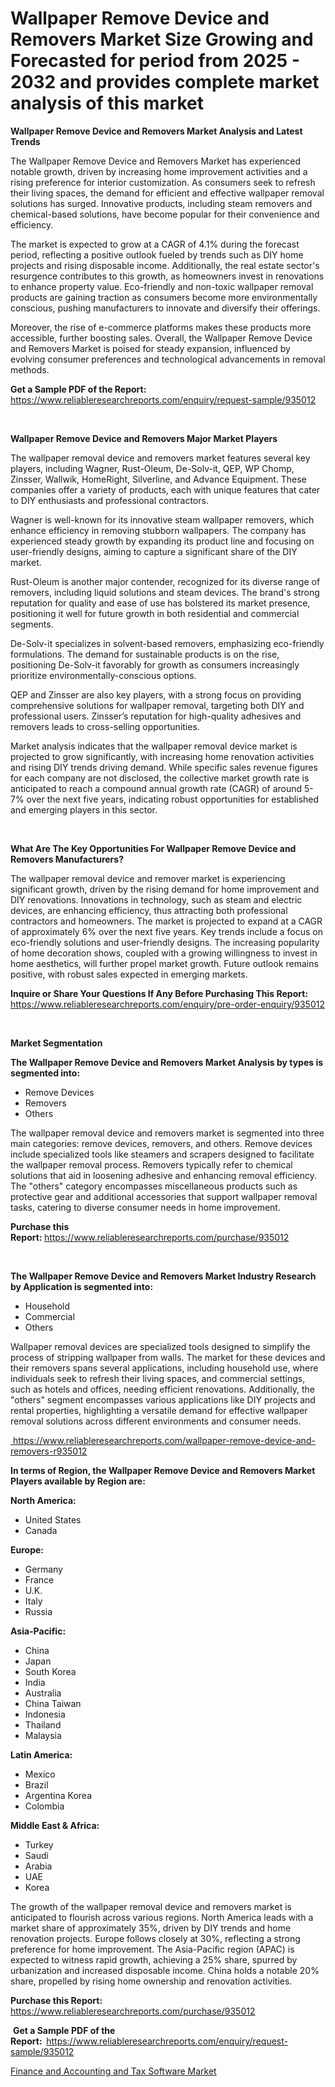 <p><h1>Wallpaper Remove Device and Removers Market Size Growing and Forecasted for period from 2025 - 2032 and provides complete market analysis of this market</h1></p><p><strong>Wallpaper Remove Device and Removers Market Analysis and Latest Trends</strong></p>
<p><p>The Wallpaper Remove Device and Removers Market has experienced notable growth, driven by increasing home improvement activities and a rising preference for interior customization. As consumers seek to refresh their living spaces, the demand for efficient and effective wallpaper removal solutions has surged. Innovative products, including steam removers and chemical-based solutions, have become popular for their convenience and efficiency.</p><p>The market is expected to grow at a CAGR of 4.1% during the forecast period, reflecting a positive outlook fueled by trends such as DIY home projects and rising disposable income. Additionally, the real estate sector's resurgence contributes to this growth, as homeowners invest in renovations to enhance property value. Eco-friendly and non-toxic wallpaper removal products are gaining traction as consumers become more environmentally conscious, pushing manufacturers to innovate and diversify their offerings.</p><p>Moreover, the rise of e-commerce platforms makes these products more accessible, further boosting sales. Overall, the Wallpaper Remove Device and Removers Market is poised for steady expansion, influenced by evolving consumer preferences and technological advancements in removal methods.</p></p>
<p><strong>Get a Sample PDF of the Report:&nbsp;</strong> <a href="https://www.reliableresearchreports.com/enquiry/request-sample/935012?utm_campaign=2295&utm_medium=2&utm_source=Github&utm_content=ia&utm_term=07032025&utm_id=wallpaper-remove-device-and-removers">https://www.reliableresearchreports.com/enquiry/request-sample/935012</a></p>
<p>&nbsp;</p>
<p><strong>Wallpaper Remove Device and Removers Major Market Players</strong></p>
<p><p>The wallpaper removal device and removers market features several key players, including Wagner, Rust-Oleum, De-Solv-it, QEP, WP Chomp, Zinsser, Wallwik, HomeRight, Silverline, and Advance Equipment. These companies offer a variety of products, each with unique features that cater to DIY enthusiasts and professional contractors.</p><p>Wagner is well-known for its innovative steam wallpaper removers, which enhance efficiency in removing stubborn wallpapers. The company has experienced steady growth by expanding its product line and focusing on user-friendly designs, aiming to capture a significant share of the DIY market.</p><p>Rust-Oleum is another major contender, recognized for its diverse range of removers, including liquid solutions and steam devices. The brand's strong reputation for quality and ease of use has bolstered its market presence, positioning it well for future growth in both residential and commercial segments.</p><p>De-Solv-it specializes in solvent-based removers, emphasizing eco-friendly formulations. The demand for sustainable products is on the rise, positioning De-Solv-it favorably for growth as consumers increasingly prioritize environmentally-conscious options.</p><p>QEP and Zinsser are also key players, with a strong focus on providing comprehensive solutions for wallpaper removal, targeting both DIY and professional users. Zinsser’s reputation for high-quality adhesives and removers leads to cross-selling opportunities.</p><p>Market analysis indicates that the wallpaper removal device market is projected to grow significantly, with increasing home renovation activities and rising DIY trends driving demand. While specific sales revenue figures for each company are not disclosed, the collective market growth rate is anticipated to reach a compound annual growth rate (CAGR) of around 5-7% over the next five years, indicating robust opportunities for established and emerging players in this sector.</p></p>
<p>&nbsp;</p>
<p><strong>What Are The Key Opportunities For Wallpaper Remove Device and Removers Manufacturers?</strong></p>
<p><p>The wallpaper removal device and remover market is experiencing significant growth, driven by the rising demand for home improvement and DIY renovations. Innovations in technology, such as steam and electric devices, are enhancing efficiency, thus attracting both professional contractors and homeowners. The market is projected to expand at a CAGR of approximately 6% over the next five years. Key trends include a focus on eco-friendly solutions and user-friendly designs. The increasing popularity of home decoration shows, coupled with a growing willingness to invest in home aesthetics, will further propel market growth. Future outlook remains positive, with robust sales expected in emerging markets.</p></p>
<p><strong>Inquire or Share Your Questions If Any Before Purchasing This Report:</strong> <a href="https://www.reliableresearchreports.com/enquiry/pre-order-enquiry/935012?utm_campaign=2295&utm_medium=2&utm_source=Github&utm_content=ia&utm_term=07032025&utm_id=wallpaper-remove-device-and-removers">https://www.reliableresearchreports.com/enquiry/pre-order-enquiry/935012</a></p>
<p>&nbsp;</p>
<p><strong>Market Segmentation</strong></p>
<p><strong>The Wallpaper Remove Device and Removers Market Analysis by types is segmented into:</strong></p>
<p><ul><li>Remove Devices</li><li>Removers</li><li>Others</li></ul></p>
<p><p>The wallpaper removal device and removers market is segmented into three main categories: remove devices, removers, and others. Remove devices include specialized tools like steamers and scrapers designed to facilitate the wallpaper removal process. Removers typically refer to chemical solutions that aid in loosening adhesive and enhancing removal efficiency. The "others" category encompasses miscellaneous products such as protective gear and additional accessories that support wallpaper removal tasks, catering to diverse consumer needs in home improvement.</p></p>
<p><strong>Purchase this Report:&nbsp;</strong><a href="https://www.reliableresearchreports.com/purchase/935012?utm_campaign=2295&utm_medium=2&utm_source=Github&utm_content=ia&utm_term=07032025&utm_id=wallpaper-remove-device-and-removers">https://www.reliableresearchreports.com/purchase/935012</a></p>
<p>&nbsp;</p>
<p><strong>The Wallpaper Remove Device and Removers Market Industry Research by Application is segmented into:</strong></p>
<p><ul><li>Household</li><li>Commercial</li><li>Others</li></ul></p>
<p><p>Wallpaper removal devices are specialized tools designed to simplify the process of stripping wallpaper from walls. The market for these devices and their removers spans several applications, including household use, where individuals seek to refresh their living spaces, and commercial settings, such as hotels and offices, needing efficient renovations. Additionally, the "others" segment encompasses various applications like DIY projects and rental properties, highlighting a versatile demand for effective wallpaper removal solutions across different environments and consumer needs.</p></p>
<p><a href="https://www.reliableresearchreports.com/wallpaper-remove-device-and-removers-r935012?utm_campaign=2295&utm_medium=2&utm_source=Github&utm_content=ia&utm_term=07032025&utm_id=wallpaper-remove-device-and-removers">&nbsp;https://www.reliableresearchreports.com/wallpaper-remove-device-and-removers-r935012</a></p>
<p><strong>In terms of Region, the Wallpaper Remove Device and Removers Market Players available by Region are:</strong></p>
<p>
    <p> <strong> North America: </strong>
        <ul>
            <li>United States</li>
            <li>Canada</li>
        </ul>
        </p> 
    <p> <strong> Europe: </strong>
        <ul>
            <li>Germany</li>
            <li>France</li>
            <li>U.K.</li>
            <li>Italy</li>
            <li>Russia</li>
        </ul>
        </p> 
    <p> <strong> Asia-Pacific: </strong>
        <ul>
            <li>China</li>
            <li>Japan</li>
            <li>South Korea</li>
            <li>India</li>
            <li>Australia</li>
            <li>China Taiwan</li>
            <li>Indonesia</li>
            <li>Thailand</li>
            <li>Malaysia</li>
        </ul>
        </p> 
    <p> <strong> Latin America: </strong>
        <ul>
            <li>Mexico</li>
            <li>Brazil</li>
            <li>Argentina Korea</li>
            <li>Colombia</li>
        </ul>
        </p> 
    <p> <strong> Middle East & Africa: </strong>
        <ul>
            <li>Turkey</li>
            <li>Saudi</li>
            <li>Arabia</li>
            <li>UAE</li>
            <li>Korea</li>
        </ul>
    </p>
    </p>
<p><p>The growth of the wallpaper removal device and removers market is anticipated to flourish across various regions. North America leads with a market share of approximately 35%, driven by DIY trends and home renovation projects. Europe follows closely at 30%, reflecting a strong preference for home improvement. The Asia-Pacific region (APAC) is expected to witness rapid growth, achieving a 25% share, spurred by urbanization and increased disposable income. China holds a notable 20% share, propelled by rising home ownership and renovation activities.</p></p>
<p><strong>Purchase this Report: </strong><a href="https://www.reliableresearchreports.com/purchase/935012?utm_campaign=2295&utm_medium=2&utm_source=Github&utm_content=ia&utm_term=07032025&utm_id=wallpaper-remove-device-and-removers">https://www.reliableresearchreports.com/purchase/935012</a></p>
<p>&nbsp;<strong>Get a Sample PDF of the Report:&nbsp;&nbsp;</strong><a href="https://www.reliableresearchreports.com/enquiry/request-sample/935012?utm_campaign=2295&utm_medium=2&utm_source=Github&utm_content=ia&utm_term=07032025&utm_id=wallpaper-remove-device-and-removers">https://www.reliableresearchreports.com/enquiry/request-sample/935012</a></p>
<p><strong></strong></p>
<p><p><a href="https://github.com/HobertDavis43/Market-Research-Report-List-1/blob/main/finance-and-accounting-and-tax-software-market.md?utm_campaign=2295&utm_medium=2&utm_source=Github&utm_content=ia&utm_term=07032025&utm_id=wallpaper-remove-device-and-removers">Finance and Accounting and Tax Software Market</a></p></p>